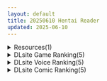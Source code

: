```yaml
---
layout: default
title: 20250610 Hentai Reader
updated: 2025-06-10
---
```


<details class='content-parent'>
<summary>
Resources(1)
</summary>
<details class='content-child'>
<summary>
<span class='rss-title'> 【R3708】[魔人 petit] 魔法闘姫リルスティア 第四話 おねえちゃんは正義の味方！ みんなの笑顔を取り戻せ！ </span> <a class='rss-link' href='https://blog.reimu.net/archives/111151' target='_blank'>&nbsp;</a>
<div class='rss-published'> 🕛 20250609 08:00:58</div>
</summary>
→原作游戏← 大家好，我是御所每周一才出现的隐藏人物墨提斯……小二酱（小一的混沌人格。） 好久没有给大家介绍魔 &#8230; <a class="more-link" href="https://blog.reimu.net/archives/111151">继续阅读<span class="screen-reader-text">【R3708】[魔人 petit] 魔法闘姫リルスティア 第四話 おねえちゃんは正義の味方！ みんなの笑顔を取り戻せ！</span></a>
</details>

</details>
<details class='content-parent'>
<summary>
DLsite Game Ranking(5)
</summary>
<details class='content-child'>
<summary>
<span class='rss-title'> 離れ木の5日間 after story+ [空上] </span> <a class='rss-link' href='https://www.dlsite.com/maniax/work/=/product_id/RJ01407184.html' target='_blank'>&nbsp;</a>
<div class='rss-published'> 🕛 20250610 05:18:10</div>
</summary>
<img src ="http://img.dlsite.jp/modpub/images2/work/doujin/RJ01408000/RJ01407184_img_main.jpg"/><br/>混浴温泉に来た夫婦が寝取られるRPG
</details>
<details class='content-child'>
<summary>
<span class='rss-title'> 人妻騎士と最後の砦 〜寝取り&性欲管理のハーレム籠城ライフRPG [WILD FLOWER] </span> <a class='rss-link' href='https://www.dlsite.com/maniax/work/=/product_id/RJ01389762.html' target='_blank'>&nbsp;</a>
<div class='rss-published'> 🕛 20250610 05:18:10</div>
</summary>
<img src ="http://img.dlsite.jp/modpub/images2/work/doujin/RJ01390000/RJ01389762_img_main.jpg"/><br/>人妻騎士との寝取り籠城ライフRPG！！濃厚イベントシーンはボイス付き&ぬるぬる動くアニメーション!
</details>
<details class='content-child'>
<summary>
<span class='rss-title'> 人間牧場ー潜入編ー [とっくり海月] </span> <a class='rss-link' href='https://www.dlsite.com/maniax/work/=/product_id/RJ01216726.html' target='_blank'>&nbsp;</a>
<div class='rss-published'> 🕛 20250610 05:18:10</div>
</summary>
<img src ="http://img.dlsite.jp/modpub/images2/work/doujin/RJ01217000/RJ01216726_img_main.jpg"/><br/>『人間牧場』シリーズ第三弾!搾乳特化のRPG!今作のヒロインは刑事!!!
</details>
<details class='content-child'>
<summary>
<span class='rss-title'> 修道女ソフィーと魔女の呪い [満天工房] </span> <a class='rss-link' href='https://www.dlsite.com/maniax/work/=/product_id/RJ01339608.html' target='_blank'>&nbsp;</a>
<div class='rss-published'> 🕛 20250610 05:18:10</div>
</summary>
<img src ="http://img.dlsite.jp/modpub/images2/work/doujin/RJ01340000/RJ01339608_img_main.jpg"/><br/>満天工房 戦闘エロRPGゲーム第2弾「修道女ソフィーと魔女の呪い」
</details>
<details class='content-child'>
<summary>
<span class='rss-title'> 【中英日韩】Fallen / Brand New World [パルティア教団] </span> <a class='rss-link' href='https://www.dlsite.com/maniax/work/=/product_id/RJ01348926.html' target='_blank'>&nbsp;</a>
<div class='rss-published'> 🕛 20250610 05:18:10</div>
</summary>
<img src ="http://img.dlsite.jp/modpub/images2/work/doujin/RJ01349000/RJ01348926_img_main.jpg"/><br/>与女仆亲密互动，心意相通。奇幻都市生活SLG
</details>

</details>
<details class='content-parent'>
<summary>
DLsite Voice Ranking(5)
</summary>
<details class='content-child'>
<summary>
<span class='rss-title'> 【実演オナニーオムニバス】新規録りおろし実演オナニー×100人、18時間40分超えの究極オムニバス!! [超究極] </span> <a class='rss-link' href='https://www.dlsite.com/maniax/work/=/product_id/RJ01347281.html' target='_blank'>&nbsp;</a>
<div class='rss-published'> 🕛 20250610 05:18:13</div>
</summary>
<img src ="http://img.dlsite.jp/modpub/images2/work/doujin/RJ01348000/RJ01347281_img_main.jpg"/><br/>サークル1周年記念、同人声優/AVtuber/裏垢女子/その他アダルト活動者/一般女性…エッチな女の子100人の新規録りおろし実演オナニーが詰め込まれた18時間40分超えのモンスター作品です!
</details>
<details class='content-child'>
<summary>
<span class='rss-title'> 【本格回春メンエス3時間！】Cure esthetic雫〜腰ヘコ不可避♡脳がトロける回春エステで感じる最高に気持ちいい射精♡〜 [Diebrust(ディーブルスト)] </span> <a class='rss-link' href='https://www.dlsite.com/maniax/work/=/product_id/RJ01401843.html' target='_blank'>&nbsp;</a>
<div class='rss-published'> 🕛 20250610 05:18:13</div>
</summary>
<img src ="http://img.dlsite.jp/modpub/images2/work/doujin/RJ01402000/RJ01401843_img_main.jpg"/><br/>メンズエステ音声新作は「回春マッサージ特化」の新店舗！マッサージだけで2時間半以上もかけ、中でも特徴的なのは「おちんちんシロダーラ」♡脳がトロけるような施術の連続の果てに待ち受けるのは最ッ高に気持ちいい”射精”だけ♡ CV:ゆにこ
</details>
<details class='content-child'>
<summary>
<span class='rss-title'> 【性癖布教期間限定100円】クールな皮肉屋の高身長美人神官に◯眠で常識を書き換え、性処理を義務と割り切らせたりいつでも生ハメ可能のオナホ担当へ【イチャラブエンド】 [あとりえスターズ] </span> <a class='rss-link' href='https://www.dlsite.com/maniax/work/=/product_id/RJ01363449.html' target='_blank'>&nbsp;</a>
<div class='rss-published'> 🕛 20250610 05:18:13</div>
</summary>
<img src ="http://img.dlsite.jp/modpub/images2/work/doujin/RJ01364000/RJ01363449_img_main.jpg"/><br/>「あなた」を見下し軽蔑する高貴な美人神官を◯眠魔法で常識改変し、いつでも好き放題に生コキ担当係として奉仕させ最終的にイチャラブ生オナホ伴侶として婚約を誓わせるハッピーエンド音声！
</details>
<details class='content-child'>
<summary>
<span class='rss-title'> 【ALL無声音】フル勃起でメイドの発情トロマンに生ハメしたまま寝れますか?【スローセックス/ずっと生ハメ】 [バブバブの森] </span> <a class='rss-link' href='https://www.dlsite.com/maniax/work/=/product_id/RJ01392175.html' target='_blank'>&nbsp;</a>
<div class='rss-published'> 🕛 20250610 05:18:13</div>
</summary>
<img src ="http://img.dlsite.jp/modpub/images2/work/doujin/RJ01393000/RJ01392175_img_main.jpg"/><br/>勃起生ハメしながら寝れますか?第二弾！今度はドスケベメイドの二人があなたの睡眠を生ハメでサポート致します！勃起チンチンをトロマンに入れたまま、ゆったりまったりした雰囲気で耳舐めされながら、ぐっすり眠ってくださいね！囁きは全て無声音！みもりあいの様×涼花みなせ様の囁きメイドバディが夢の生ハメ睡眠世界へお届けします♪
</details>
<details class='content-child'>
<summary>
<span class='rss-title'> 最初はクールで事務的だけど、心から優しくて甘えたい気持ちを隠している超美人な嫁！～ビジネスワイフ制度～ [甘幸冬水] </span> <a class='rss-link' href='https://www.dlsite.com/maniax/work/=/product_id/RJ01396750.html' target='_blank'>&nbsp;</a>
<div class='rss-published'> 🕛 20250610 05:18:13</div>
</summary>
<img src ="http://img.dlsite.jp/modpub/images2/work/doujin/RJ01397000/RJ01396750_img_main.jpg"/><br/>年上で落ち着きのある女性と、オホ声とのギャップにこだわり抜いた『ビジネスワイフ制度』 男性が苦手で、事務的な対応が目立つ出会いから、本当の夫婦になっていく二人。 心の距離が縮まってからは、貴方の事を本気で理解し、心配し、支えてくれるヒロインです。  CV:野上菜月様 プレイ内容(ベロチュー/フェラ/騎乗位/生挿入/中出し/パイズリ/乳首責め//甘やかし/よしよし/連続絶頂/オホ声/潮吹き/孕ませ懇願)等
</details>

</details>
<details class='content-parent'>
<summary>
DLsite Comic Ranking(5)
</summary>
<details class='content-child'>
<summary>
<span class='rss-title'> ほわほわした冴えないOLちゃんがお薬実験で肥大化突起どすけべボディになる話 [ふにゃみるく] </span> <a class='rss-link' href='https://www.dlsite.com/maniax/work/=/product_id/RJ01400925.html' target='_blank'>&nbsp;</a>
<div class='rss-published'> 🕛 20250610 05:18:15</div>
</summary>
<img src ="http://img.dlsite.jp/modpub/images2/work/doujin/RJ01401000/RJ01400925_img_main.jpg"/><br/>None
</details>
<details class='content-child'>
<summary>
<span class='rss-title'> 迷惑ストーカーが痴女だったので腹いせにめちゃくちゃにしました [かがみのなか] </span> <a class='rss-link' href='https://www.dlsite.com/maniax/work/=/product_id/RJ01232412.html' target='_blank'>&nbsp;</a>
<div class='rss-published'> 🕛 20250610 05:18:15</div>
</summary>
<img src ="http://img.dlsite.jp/modpub/images2/work/doujin/RJ01233000/RJ01232412_img_main.jpg"/><br/>主人公はとあることに悩んでいた。 それは…「迷惑なストーカー」 しかし、持ち前のムキムキボディを生かし犯人を捕まえる計画をたてる。 いざ実行の瞬間、今まで見えなかった犯人の素顔が見え中身は際どい水着を着たこじらせ痴女だった!
</details>
<details class='content-child'>
<summary>
<span class='rss-title'> なまオナホ先輩♡ ~ヤリたがりの先輩が後輩くんを煽ったらバッコバコに犯されてめちゃくちゃ射精される話~ [sumomo] </span> <a class='rss-link' href='https://www.dlsite.com/maniax/work/=/product_id/RJ01365103.html' target='_blank'>&nbsp;</a>
<div class='rss-published'> 🕛 20250610 05:18:15</div>
</summary>
<img src ="http://img.dlsite.jp/modpub/images2/work/doujin/RJ01366000/RJ01365103_img_main.jpg"/><br/>セックス大好きな低身長巨乳の先輩が後輩の男の子にオナホにされる漫画です
</details>
<details class='content-child'>
<summary>
<span class='rss-title'> 【日文版】只是眼神凶恶的普通女人 [あきや] </span> <a class='rss-link' href='https://www.dlsite.com/maniax/work/=/product_id/RJ01354858.html' target='_blank'>&nbsp;</a>
<div class='rss-published'> 🕛 20250610 05:18:15</div>
</summary>
<img src ="http://img.dlsite.jp/modpub/images2/work/doujin/RJ01355000/RJ01354858_img_main.jpg"/><br/>前去搭话的女人眼神凶恶，是个普通的女人！？
</details>
<details class='content-child'>
<summary>
<span class='rss-title'> 魅惑的なお前が悪い [よふかしのへや] </span> <a class='rss-link' href='https://www.dlsite.com/maniax/work/=/product_id/RJ01389285.html' target='_blank'>&nbsp;</a>
<div class='rss-published'> 🕛 20250610 05:18:15</div>
</summary>
<img src ="http://img.dlsite.jp/modpub/images2/work/doujin/RJ01390000/RJ01389285_img_main.jpg"/><br/>性奴○との背徳いちゃらぶ生活
</details>

</details>
